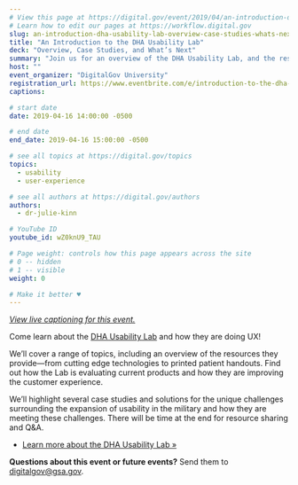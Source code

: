 ```yaml
---
# View this page at https://digital.gov/event/2019/04/an-introduction-dha-usability-lab
# Learn how to edit our pages at https://workflow.digital.gov
slug: an-introduction-dha-usability-lab-overview-case-studies-whats-next
title: "An Introduction to the DHA Usability Lab"
deck: "Overview, Case Studies, and What’s Next"
summary: "Join us for an overview of the DHA Usability Lab, and the resources they provide to improve customer experience."
host: ""
event_organizer: "DigitalGov University"
registration_url: https://www.eventbrite.com/e/introduction-to-the-dha-usability-lab-overview-case-studies-whats-next-registration-59327626528
captions: 

# start date
date: 2019-04-16 14:00:00 -0500

# end date
end_date: 2019-04-16 15:00:00 -0500

# see all topics at https://digital.gov/topics
topics: 
  - usability
  - user-experience

# see all authors at https://digital.gov/authors
authors: 
  - dr-julie-kinn

# YouTube ID
youtube_id: wZ0knU9_TAU

# Page weight: controls how this page appears across the site
# 0 -- hidden
# 1 -- visible
weight: 0

# Make it better ♥
---
```


_[View live captioning for this event.](https://www.captionedtext.com/client/event.aspx?EventID=3953012&CustomerID=321)_

Come learn about the [DHA Usability Lab](https://health.mil/About-MHS/OASDHA/Defense-Health-Agency/Operations/Clinical-Support-Division/Connected-Health/Usability-Lab) and how they are doing UX!

We’ll cover a range of topics, including an overview of the resources they provide—from cutting edge technologies to printed patient handouts. Find out how the Lab is evaluating current products and how they are improving the customer experience.

We’ll highlight several case studies and solutions for the unique challenges surrounding the expansion of usability in the military and how they are meeting these challenges. There will be time at the end for resource sharing and Q&A.

- [Learn more about the DHA Usability Lab »](https://health.mil/About-MHS/OASDHA/Defense-Health-Agency/Operations/Clinical-Support-Division/Connected-Health/Usability-Lab)

**Questions about this event or future events?** Send them to digitalgov@gsa.gov.
